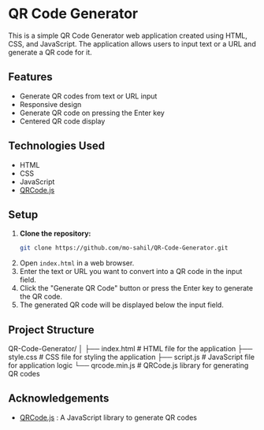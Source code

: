 # QR Code Generator

This is a simple QR Code Generator web application created using HTML, CSS, and JavaScript. The application allows users to input text or a URL and generate a QR code for it.

## Features

- Generate QR codes from text or URL input
- Responsive design
- Generate QR code on pressing the Enter key
- Centered QR code display

## Technologies Used

- HTML
- CSS
- JavaScript
- [QRCode.js](https://github.com/davidshimjs/qrcodejs)

## Setup

1. **Clone the repository:**
   ```sh
   git clone https://github.com/mo-sahil/QR-Code-Generator.git
2. Open `index.html` in a web browser.
3. Enter the text or URL you want to convert into a QR code in the input field.
4. Click the "Generate QR Code" button or press the Enter key to generate the QR code.
5. The generated QR code will be displayed below the input field.

## Project Structure

QR-Code-Generator/
│
├── index.html       # HTML file for the application
├── style.css        # CSS file for styling the application
├── script.js        # JavaScript file for application logic
└── qrcode.min.js    # QRCode.js library for generating QR codes

## Acknowledgements

- [QRCode.js](https://github.com/davidshimjs/qrcodejs) : A JavaScript library to generate QR codes
